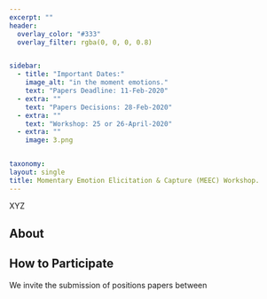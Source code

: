 ```yaml
---
excerpt: ""
header:
  overlay_color: "#333"
  overlay_filter: rgba(0, 0, 0, 0.8)


sidebar:
  - title: "Important Dates:"
    image_alt: "in the moment emotions."
    text: "Papers Deadline: 11-Feb-2020"
  - extra: ""
    text: "Papers Decisions: 28-Feb-2020"
  - extra: ""
    text: "Workshop: 25 or 26-April-2020"
  - extra: ""  
    image: 3.png


taxonomy:
layout: single
title: Momentary Emotion Elicitation & Capture (MEEC) Workshop.
---
```





XYZ

## About



## How to Participate

We invite the submission of positions papers between
